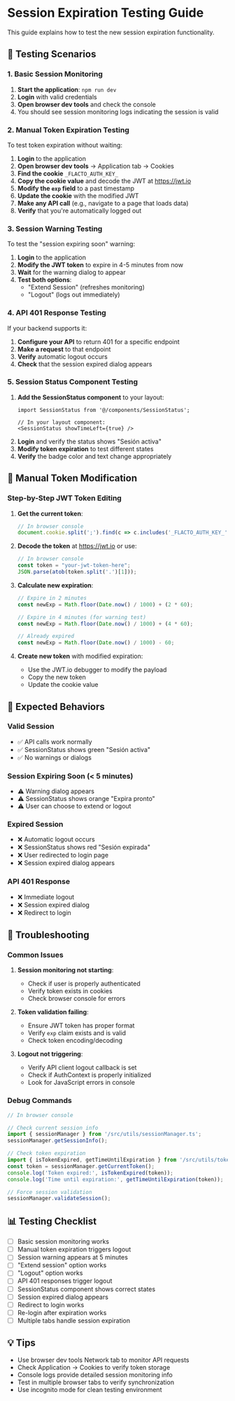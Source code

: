 # Session Expiration Testing Guide

This guide explains how to test the new session expiration functionality.

## 🧪 Testing Scenarios

### 1. Basic Session Monitoring

1. **Start the application**: `npm run dev`
2. **Login** with valid credentials
3. **Open browser dev tools** and check the console
4. You should see session monitoring logs indicating the session is valid

### 2. Manual Token Expiration Testing

To test token expiration without waiting:

1. **Login** to the application
2. **Open browser dev tools** → Application tab → Cookies
3. **Find the cookie** `_FLACTO_AUTH_KEY_`
4. **Copy the cookie value** and decode the JWT at https://jwt.io
5. **Modify the `exp` field** to a past timestamp
6. **Update the cookie** with the modified JWT
7. **Make any API call** (e.g., navigate to a page that loads data)
8. **Verify** that you're automatically logged out

### 3. Session Warning Testing

To test the "session expiring soon" warning:

1. **Login** to the application
2. **Modify the JWT token** to expire in 4-5 minutes from now
3. **Wait** for the warning dialog to appear
4. **Test both options**:
   - "Extend Session" (refreshes monitoring)
   - "Logout" (logs out immediately)

### 4. API 401 Response Testing

If your backend supports it:

1. **Configure your API** to return 401 for a specific endpoint
2. **Make a request** to that endpoint
3. **Verify** automatic logout occurs
4. **Check** that the session expired dialog appears

### 5. Session Status Component Testing

1. **Add the SessionStatus component** to your layout:
   ```tsx
   import SessionStatus from '@/components/SessionStatus';
   
   // In your layout component:
   <SessionStatus showTimeLeft={true} />
   ```
2. **Login** and verify the status shows "Sesión activa"
3. **Modify token expiration** to test different states
4. **Verify** the badge color and text change appropriately

## 🔧 Manual Token Modification

### Step-by-Step JWT Token Editing

1. **Get the current token**:
   ```javascript
   // In browser console
   document.cookie.split(';').find(c => c.includes('_FLACTO_AUTH_KEY_'))
   ```

2. **Decode the token** at https://jwt.io or use:
   ```javascript
   // In browser console
   const token = "your-jwt-token-here";
   JSON.parse(atob(token.split('.')[1]));
   ```

3. **Calculate new expiration**:
   ```javascript
   // Expire in 2 minutes
   const newExp = Math.floor(Date.now() / 1000) + (2 * 60);
   
   // Expire in 4 minutes (for warning test)
   const newExp = Math.floor(Date.now() / 1000) + (4 * 60);
   
   // Already expired
   const newExp = Math.floor(Date.now() / 1000) - 60;
   ```

4. **Create new token** with modified expiration:
   - Use the JWT.io debugger to modify the payload
   - Copy the new token
   - Update the cookie value

## 🚨 Expected Behaviors

### Valid Session
- ✅ API calls work normally
- ✅ SessionStatus shows green "Sesión activa"
- ✅ No warnings or dialogs

### Session Expiring Soon (< 5 minutes)
- ⚠️ Warning dialog appears
- ⚠️ SessionStatus shows orange "Expira pronto"
- ⚠️ User can choose to extend or logout

### Expired Session
- ❌ Automatic logout occurs
- ❌ SessionStatus shows red "Sesión expirada"
- ❌ User redirected to login page
- ❌ Session expired dialog appears

### API 401 Response
- ❌ Immediate logout
- ❌ Session expired dialog
- ❌ Redirect to login

## 🐛 Troubleshooting

### Common Issues

1. **Session monitoring not starting**:
   - Check if user is properly authenticated
   - Verify token exists in cookies
   - Check browser console for errors

2. **Token validation failing**:
   - Ensure JWT token has proper format
   - Verify `exp` claim exists and is valid
   - Check token encoding/decoding

3. **Logout not triggering**:
   - Verify API client logout callback is set
   - Check if AuthContext is properly initialized
   - Look for JavaScript errors in console

### Debug Commands

```javascript
// In browser console

// Check current session info
import { sessionManager } from '/src/utils/sessionManager.ts';
sessionManager.getSessionInfo();

// Check token expiration
import { isTokenExpired, getTimeUntilExpiration } from '/src/utils/tokenUtils.ts';
const token = sessionManager.getCurrentToken();
console.log('Token expired:', isTokenExpired(token));
console.log('Time until expiration:', getTimeUntilExpiration(token));

// Force session validation
sessionManager.validateSession();
```

## 📊 Testing Checklist

- [ ] Basic session monitoring works
- [ ] Manual token expiration triggers logout
- [ ] Session warning appears at 5 minutes
- [ ] "Extend session" option works
- [ ] "Logout" option works  
- [ ] API 401 responses trigger logout
- [ ] SessionStatus component shows correct states
- [ ] Session expired dialog appears
- [ ] Redirect to login works
- [ ] Re-login after expiration works
- [ ] Multiple tabs handle session expiration

## 💡 Tips

- Use browser dev tools Network tab to monitor API requests
- Check Application → Cookies to verify token storage
- Console logs provide detailed session monitoring info
- Test in multiple browser tabs to verify synchronization
- Use incognito mode for clean testing environment

